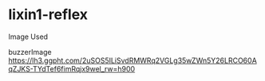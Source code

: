 # lixin1-reflex


Image Used

buzzerImage
https://lh3.ggpht.com/2uSOS5ILiSvdRMWRq2VGLg35wZWn5Y26LRCO60AqZJKS-TYdTef6fimRqjx9wel_rw=h900